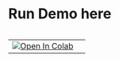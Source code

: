 # Run Demo here
<table align="left">
  <td>
    <a href="https://colab.research.google.com/github/lopezbec/MASt3R_Laf_DEMO/blob/main/Ply_Viz_Demo.ipynb" target="_parent"><img src="https://colab.research.google.com/assets/colab-badge.svg" alt="Open In Colab"/></a>
  </td>
   <td>
  </table>
<br><br></br>
